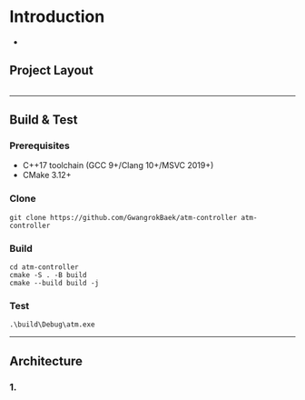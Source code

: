 # Introduction
* 

## Project Layout
```

```

---

## Build & Test
### Prerequisites
* C++17 toolchain (GCC 9+/Clang 10+/MSVC 2019+)
* CMake 3.12+

### Clone
```
git clone https://github.com/GwangrokBaek/atm-controller atm-controller
```

### Build
```
cd atm-controller
cmake -S . -B build
cmake --build build -j
```

### Test
```
.\build\Debug\atm.exe
```

---

## Architecture
### 1.